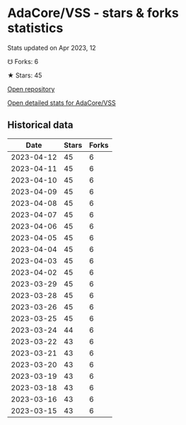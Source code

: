 # AdaCore/VSS - stars & forks statistics

Stats updated on Apr 2023, 12

☋ Forks: 6

★ Stars: 45

[Open repository](https://github.com/AdaCore/VSS)

[Open detailed stats for AdaCore/VSS](https://reviewgithub.com/rep/AdaCore/VSS)

## Historical data
| Date | Stars | Forks |
|------|-------|-------|
| 2023-04-12 | 45 | 6 | 
| 2023-04-11 | 45 | 6 | 
| 2023-04-10 | 45 | 6 | 
| 2023-04-09 | 45 | 6 | 
| 2023-04-08 | 45 | 6 | 
| 2023-04-07 | 45 | 6 | 
| 2023-04-06 | 45 | 6 | 
| 2023-04-05 | 45 | 6 | 
| 2023-04-04 | 45 | 6 | 
| 2023-04-03 | 45 | 6 | 
| 2023-04-02 | 45 | 6 | 
| 2023-03-29 | 45 | 6 | 
| 2023-03-28 | 45 | 6 | 
| 2023-03-26 | 45 | 6 | 
| 2023-03-25 | 45 | 6 | 
| 2023-03-24 | 44 | 6 | 
| 2023-03-22 | 43 | 6 | 
| 2023-03-21 | 43 | 6 | 
| 2023-03-20 | 43 | 6 | 
| 2023-03-19 | 43 | 6 | 
| 2023-03-18 | 43 | 6 | 
| 2023-03-16 | 43 | 6 | 
| 2023-03-15 | 43 | 6 | 

